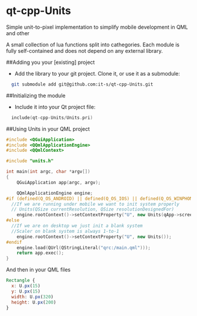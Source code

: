 # qt-cpp-Units
Simple unit-to-pixel implementation to simplify mobile development in QML and other

A small collection of lua functions split into cathegories. Each module is fully self-contained and does not depend on any external library.

##Adding you your [existing] project
* Add the library to your git project. Clone it, or use it as a submodule:
```bash
  git submodule add git@github.com:it-s/qt-cpp-Units.git
```
##Initializing the module
* Include it into your Qt project file:
```c++
  include(qt-cpp-Units/Units.pri)
```

##Using Units in your QML project

```c++
#include <QGuiApplication>
#include <QQmlApplicationEngine>
#include <QQmlContext>

#include "units.h"

int main(int argc, char *argv[])
{
    QGuiApplication app(argc, argv);

    QQmlApplicationEngine engine;
#if (defined(Q_OS_ANDROID) || defined(Q_OS_IOS) || defined(Q_OS_WINPHONE))
  //If we are running under mobile we want to init system properly
  // Units(QSize currentResolution, QSize resolutionDesignedFor)
    engine.rootContext()->setContextProperty("U", new Units(qApp->screens().first()->size(), QSize(320,480)));
#else
  //If we are on desktop we just init a blank system
  //Scaler on blank system is always 1-to-1
    engine.rootContext()->setContextProperty("U", new Units());
#endif
    engine.load(QUrl(QStringLiteral("qrc:/main.qml")));
    return app.exec();
}
```

And then in your QML files

```qml
Rectangle {
  x: U.px(15)
  y: U.px(15)
  width: U.px(320)
  height: U.px(200)
}
```
